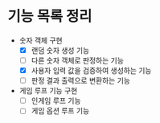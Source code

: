 # 기능 목록 정리

- 숫자 객체 구현
  - [x] 랜덤 숫자 생성 기능
  - [ ] 다른 숫자 객체로 판정하는 기능
  - [x] 사용자 입력 값을 검증하여 생성하는 기능
  - [ ] 판정 결과 출력으로 변환하는 기능
- 게임 루프 기능 구현
  - [ ] 인게임 루프 기능
  - [ ] 게임 옵션 루프 기능
